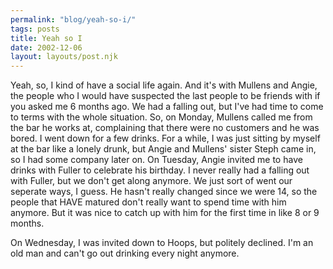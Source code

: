 ```yaml
---
permalink: "blog/yeah-so-i/"
tags: posts
title: Yeah so I
date: 2002-12-06
layout: layouts/post.njk
---
```


Yeah, so, I kind of have a social life again. And it's with Mullens and Angie, the people who I would have suspected the last people to be friends with if you asked me 6 months ago. We had a falling out, but I've had time to come to terms with the whole situation. So, on Monday, Mullens called me from the bar he works at, complaining that there were no customers and he was bored. I went down for a few drinks. For a while, I was just sitting by myself at the bar like a lonely drunk, but Angie and Mullens' sister Steph came in, so I had some company later on. On Tuesday, Angie invited me to have drinks with Fuller to celebrate his birthday. I never really had a falling out with Fuller, but we don't get along anymore. We just sort of went our seperate ways, I guess. He hasn't really changed since we were 14, so the people that HAVE matured don't really want to spend time with him anymore. But it was nice to catch up with him for the first time in like 8 or 9 months.

On Wednesday, I was invited down to Hoops, but politely declined. I'm an old man and can't go out drinking every night anymore.